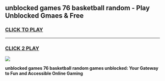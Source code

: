 
## unblocked games 76 basketball random - Play Unblocked Gmaes & Free
<h3>
<a href="https://news.freeplayer.one?title=unblocked_games_76_basketball_random&ref=23F">CLICK TO PLAY</a></h3>
<hr>

<h3>
<a href="https://news.freeplayer.one?title=unblocked_games_76_basketball_random&ref=23F">CLICK 2 PLAY</a>
  
</h3>

<a href="https://news.freeplayer.one?title=unblocked_games_76_basketball_random&ref=23F/"><img src="https://clearcache.store/games.png"></a>


**unblocked games 76 basketball random games unblocked: Your Gateway to Fun and Accessible Online Gaming**
